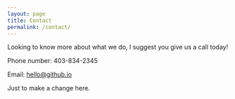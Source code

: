```yaml
---
layout: page
title: Contact
permalink: /contact/
---
```



Looking to know more about what we do, I suggest you give us a call today!

Phone number: 403-834-2345

Email: hello@github.io


Just to make a change here.
